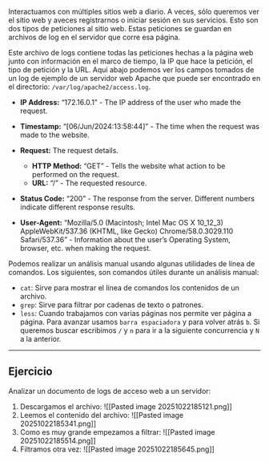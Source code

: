 Interactuamos con múltiples sitios web a diario. A veces, sólo queremos ver el sitio web y aveces registrarnos o iniciar sesión en sus servicios. Esto son dos tipos de peticiones al sitio web. Estas peticiones se guardan en archivos de log en el servidor que corre esa página.

Este archivo de logs contiene todas las peticiones hechas a la página web junto con información en el marco de tiempo, la IP que hace la petición, el tipo de petición y la URL. Aquí abajo podemos ver los campos tomados de un log de ejemplo de un servidor web Apache que puede ser encontrado en el directorio: `/var/log/apache2/access.log`.

- **IP Address:** “172.16.0.1” - The IP address of the user who made the request.
    
- **Timestamp:** “[06/Jun/2024:13:58:44]” - The time when the request was made to the website.
    
- **Request:** The request details.
    
    - **HTTP Method:** “GET” - Tells the website what action to be performed on the request.
    - **URL:** “/” - The requested resource.
- **Status Code:** “200” - The response from the server. Different numbers indicate different response results.
    
- **User-Agent:** “Mozilla/5.0 (Macintosh; Intel Mac OS X 10_12_3) AppleWebKit/537.36 (KHTML, like Gecko) Chrome/58.0.3029.110 Safari/537.36” - Information about the user’s Operating System, browser, etc. when making the request.

Podemos realizar un análisis manual usando algunas utilidades de línea de comandos. Los siguientes, son comandos útiles durante un análisis manual:

- `cat`: Sirve para mostrar el línea de comandos los contenidos de un archivo.
- `grep`: Sirve para filtrar por cadenas de texto o patrones.
- `less`: Cuando trabajamos con varias páginas nos permite ver página a página. Para avanzar usamos `barra espaciadora` y para volver atrás `b`. Si queremos buscar escribimos `/` y `n` para ir a la siguiente concurrencia y `N` a la anterior.

----------------------------
<h2>Ejercicio</h2>
Analizar un documento de logs de acceso web a un servidor:

1. Descargamos el archivo:
   ![[Pasted image 20251022185121.png]]
2. Leemos el contenido del archivo:
   ![[Pasted image 20251022185341.png]]
3. Como es muy grande empezamos a filtrar:
   ![[Pasted image 20251022185514.png]]
4. Filtramos otra vez:
   ![[Pasted image 20251022185645.png]]

